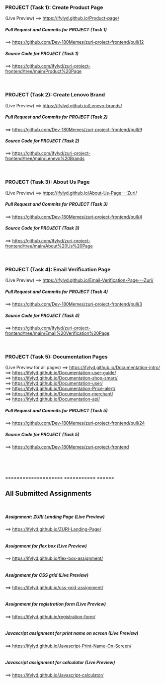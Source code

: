 ### PROJECT (Task 1): Create Product Page
(Live Preview) ==> https://ifylyd.github.io/Product-page/
<br>
##### Pull Request and Commits for PROJECT (Task 1)
==> https://github.com/Dev-180Memes/zuri-project-frontend/pull/12
<br>
##### Source Code for PROJECT (Task 1)
==> https://github.com/ifylyd/zuri-project-frontend/tree/main/Product%20Page
<br><br><br>

### PROJECT (Task 2): Create Lenovo Brand
(Live Preview) ==> https://ifylyd.github.io/Lenevo-brands/
<br>
##### Pull Request and Commits for PROJECT (Task 2)
==> https://github.com/Dev-180Memes/zuri-project-frontend/pull/9
<br>
##### Source Code for PROJECT (Task 2)
==> https://github.com/ifylyd/zuri-project-frontend/tree/main/Lenevo%20Brands
<br><br><br>

### PROJECT (Task 3): About Us Page
(Live Preview) ==> https://ifylyd.github.io/About-Us-Page---Zuri/
<br>
##### Pull Request and Commits for PROJECT (Task 3)
==> https://github.com/Dev-180Memes/zuri-project-frontend/pull/4
<br>
##### Source Code for PROJECT (Task 3)
==> https://github.com/ifylyd/zuri-project-frontend/tree/main/About%20Us%20Page
<br><br><br>

### PROJECT (Task 4): Email Verification Page
(Live Preview) ==> https://ifylyd.github.io/Email-Verification-Page---Zuri/
<br>
##### Pull Request and Commits for PROJECT (Task 4)
==> https://github.com/Dev-180Memes/zuri-project-frontend/pull/3
<br>
##### Source Code for PROJECT (Task 4)
==> https://github.com/ifylyd/zuri-project-frontend/tree/main/Email%20Verification%20Page
<br><br><br>

### PROJECT (Task 5): Documentation Pages
(Live Preview for all pages) 
==>  https://ifylyd.github.io/Documentation-intro/ <br>
==>  https://ifylyd.github.io/Documentation-user-guide/ <br>
==>  https://ifylyd.github.io/Documentation-shop-smart/ <br>
==>  https://ifylyd.github.io/Documentation-user/ <br>
==>  https://ifylyd.github.io/Documentation-Price-alert/ <br>
==>  https://ifylyd.github.io/Documentation-merchant/ <br>
==>  https://ifylyd.github.io/Documentation-api/ <br>
##### Pull Request and Commits for PROJECT (Task 5)
==> https://github.com/Dev-180Memes/zuri-project-frontend/pull/24
<br>
##### Source Code for PROJECT (Task 5)
==> https://github.com/Dev-180Memes/zuri-project-frontend
<br><br><br><br><br>


==================== =========== ======
## All Submitted Assignments
<br>

##### Assignment: ZURI Landing Page (Live Preview)
==> https://ifylyd.github.io/ZURI-Landing-Page/
<br><br>

##### Assignment for flex box (Live Preview)
==> https://ifylyd.github.io/flex-box-assignment/
<br><br>

##### Assignment for CSS grid (Live Preview)
==> https://ifylyd.github.io/css-grid-assignment/
<br><br>

##### Assignment for registration form (Live Preview)
==> https://ifylyd.github.io/registration-form/
<br><br>

##### Javascript assignment for print name on screen (Live Preview)
==> https://ifylyd.github.io/Javascript-Print-Name-On-Screen/
<br><br>

##### Javascript assignment for calculator (Live Preview)
==> https://ifylyd.github.io/Javascript-calculator/




<!--
**ifylyd/ifylyd** is a ✨ _special_ ✨ repository because its `README.md` (this file) appears on your GitHub profile.

Here are some ideas to get you started:

- 🔭 I’m currently working on ...
- 🌱 I’m currently learning ...
- 👯 I’m looking to collaborate on ...
- 🤔 I’m looking for help with ...
- 💬 Ask me about ...
- 📫 How to reach me: ...
- 😄 Pronouns: ...
- ⚡ Fun fact: ...
-->
